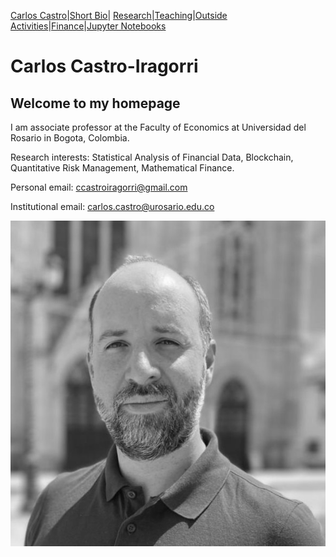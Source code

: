 [Carlos Castro](index.md)|[Short Bio](cv.md)| [Research](res.md)|[Teaching](teach.md)|[Outside Activities](Outside.md)|[Finance](Fin.md)|[Jupyter Notebooks](Jup.md)

# Carlos Castro-Iragorri

## Welcome to my homepage

I am associate professor at the Faculty of Economics at Universidad del Rosario in Bogota, Colombia.

Research interests: Statistical Analysis of Financial Data, Blockchain, Quantitative Risk Management, Mathematical Finance.

Personal email: ccastroiragorri@gmail.com

Institutional email: carlos.castro@urosario.edu.co

![Me](FotoCarlosCastroBW.jpg)

